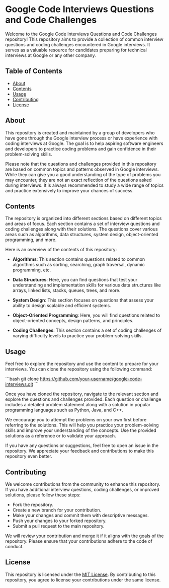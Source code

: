 # Google Code Interviews Questions and Code Challenges

Welcome to the Google Code Interviews Questions and Code Challenges repository! This repository aims to provide a collection of common interview questions and coding challenges encountered in Google interviews. It serves as a valuable resource for candidates preparing for technical interviews at Google or any other company.

## Table of Contents
* [About](#about)
* [Contents](#contents)
* [Usage](#usage)
* [Contributing](#contributing)
* [License](#license)

## About
This repository is created and maintained by a group of developers who have gone through the Google interview process or have experience with coding interviews at Google. The goal is to help aspiring software engineers and developers to practice coding problems and gain confidence in their problem-solving skills.

Please note that the questions and challenges provided in this repository are based on common topics and patterns observed in Google interviews. While they can give you a good understanding of the type of problems you may encounter, they are not an exact reflection of the questions asked during interviews. It is always recommended to study a wide range of topics and practice extensively to improve your chances of success.

## Contents
The repository is organized into different sections based on different topics and areas of focus. Each section contains a set of interview questions and coding challenges along with their solutions. The questions cover various areas such as algorithms, data structures, system design, object-oriented programming, and more.

Here is an overview of the contents of this repository:

* **Algorithms**: This section contains questions related to common algorithms such as sorting, searching, graph traversal, dynamic programming, etc.

* **Data Structures**: Here, you can find questions that test your understanding and implementation skills for various data structures like arrays, linked lists, stacks, queues, trees, and more.

* **System Design**: This section focuses on questions that assess your ability to design scalable and efficient systems.

* **Object-Oriented Programming**: Here, you will find questions related to object-oriented concepts, design patterns, and principles.

* **Coding Challenges**: This section contains a set of coding challenges of varying difficulty levels to practice your problem-solving skills.
## Usage

Feel free to explore the repository and use the content to prepare for your interviews. You can clone the repository using the following command:


´´´bash
git clone https://github.com/your-username/google-code-interviews.git
´´´

Once you have cloned the repository, navigate to the relevant section and explore the questions and challenges provided. Each question or challenge includes a detailed problem statement along with a solution in popular programming languages such as Python, Java, and C++.

We encourage you to attempt the problems on your own first before referring to the solutions. This will help you practice your problem-solving skills and improve your understanding of the concepts. Use the provided solutions as a reference or to validate your approach.

If you have any questions or suggestions, feel free to open an issue in the repository. We appreciate your feedback and contributions to make this repository even better.

## Contributing

We welcome contributions from the community to enhance this repository. If you have additional interview questions, coding challenges, or improved solutions, please follow these steps:

* Fork the repository.
* Create a new branch for your contribution.
* Make your changes and commit them with descriptive messages.
* Push your changes to your forked repository.
* Submit a pull request to the main repository.

We will review your contribution and merge it if it aligns with the goals of the repository. Please ensure that your contributions adhere to the code of conduct.


## License
This repository is licensed under the [MIT License](./LICENSE). By contributing to this repository, you agree to license your contributions under the same license.
